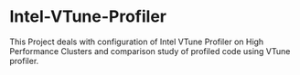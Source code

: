 # Intel-VTune-Profiler
This Project deals with configuration of Intel VTune Profiler on High Performance Clusters and comparison study of profiled code using VTune profiler.
